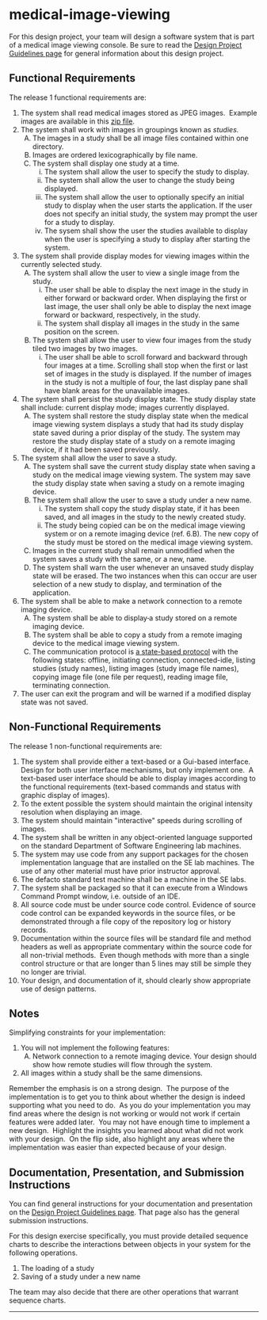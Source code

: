 medical-image-viewing
=====================
<html>
<head>
<title>Medical Image Viewing Console R1</title><base target="main">
</head>

<body>
<p>For this design project, your team will design a software system that is part of a 
medical image viewing console. Be sure to read the <a href="DesignProjectGuidelines.html">Design Project Guidelines page</a> for general information about this design project.</p>
<h2>Functional Requirements</h2>
<p>The release 1 functional requirements  are:</p>
<ol>
  <li>The system shall read medical images stored as JPEG images.&nbsp; 
  Example images are available in this
  <a href="MedImageViewerStudies.zip">zip file</a>.</li>
  <li>The system shall work with images in groupings known as <i>studies.</i>
    <ol type="A">
    <li>The images in a study shall be all image files contained within one directory.</li>
      <li>Images are ordered lexicographically by file name.</li>
      <li>The system shall display one study at a time.
        <ol type="i">
          <li>The system shall allow the user to specify the study to display.</li>
          <li>The system shall allow the user to change the study being displayed.</li>
          <li>The
system shall allow the user to optionally specify an initial study to
display when the user starts the application. If the user does not
specify an initial study, the system may prompt the user for a study to
display.</li>
          <li>The sysem shall show the user the studies available to display when the user is specifying a study to display after starting the system.</li>
        </ol>
      </li>
    </ol>
  </li>
  <li>The system shall provide display modes for viewing  images within the currently selected study.
    <ol type="A">
      <li>The system shall allow the user to view a single image from the study.
        <ol type="i">
          <li>The
user shall be able to display the next image in the study in either
forward or backward order. When displaying the first or last image, the
user shall only be able to display the next image forward or backward,
respectively, in the study.</li>
          <li>The system shall display all images in the study in the same position on the screen.</li>
        </ol>
      </li>
      <li>The system shall allow the user to view four images from the study tiled  two images by two images.
        <ol type="i">
          <li>The
user shall be able to scroll forward and backward through four images
at a time. Scrolling shall stop when the first or last set of images in
the study is displayed. If the number of images in the study is not a
multiple of four, the last display pane shall have blank areas for the
unavailable images.</li>
        </ol>
      </li>
    </ol>
  </li>
  <li>The
system shall persist the study display state. The study display state
shall include: current display mode; images currently displayed. 
    <ol type="A">
      <li>The system shall restore the  study display state when the medical image viewing system displays a study that  had its study display state  saved during a prior display of the study. The system may restore the study display state of a study on a remote imaging device, if it had been saved previously.</li>
    </ol>
  </li>
  <li>The system shall allow the user to save a study.
    <ol type="A">
      <li>The system shall save the current study display state when saving a study on the medical image viewing system. The system may save the study display state when saving a study on a remote imaging device.</li>
      <li>The system shall allow the user to save a study under a new name.
        <ol type="i">
          <li>The system shall copy  the study display state, if it has been saved, and all images in the study to the newly created study.</li>
          <li>The
study being copied can be on the medical image viewing system or on a
remote imaging device (ref. 6.B). The new copy of the study must be
stored on the medical image viewing system.</li>
        </ol>
      </li>
      <li>Images in the current study shall remain unmodified when the system saves a study with the same, or a new, name.</li>
      <li>The
system shall warn the user whenever an unsaved study display state will
be erased. The two instances when this can occur are user selection of
a new study to display, and termination of the application.</li>
    </ol>
  </li>
  <li>The system shall be able to make a network connection to a remote imaging device.
    <ol type="A">
      <li>The system shall be able to display<s> </s>a study stored on a remote imaging device.</li>
      <li>The system shall be able to copy a study from a remote imaging device to the medical image viewing system.</li>
      <li>The communication protocol is <a href="MedImageViewer-NetworkProtocol.jpg">a state-based protocol</a>
        with the following states: offline, initiating connection,
        connected-idle, listing studies (study names), listing images (study
        image file names), copying image file (one file per request), reading
      image file, terminating connection.</li>
    </ol>
  </li>
  <li>The user can exit the program and will be warned if a modified display 
  state was not saved.</li>
</ol>
<h2>Non-Functional Requirements</h2>
<p>The release 1 non-functional requirements  are:</p>
<ol>
  <li>The system shall provide either a text-based or a Gui-based interface.  Design
for both user interface mechanisms, but only implement one. &nbsp;A
text-based user interface should be able to display images according to
the functional requirements (text-based commands and status with
graphic display of images).</li>
  <li>To the extent possible the system should maintain the original intensity 
    resolution when displaying an image.</li>
  <li>The system should maintain "interactive" speeds during scrolling of images.</li>
  <li>The
system shall be written in any object-oriented&nbsp;language supported
on the standard Department of Software Engineering lab machines.
  </li><li>The
system may use code from any support packages for the chosen
implementation language that are installed on the SE lab machines. The
use of any other material must have prior instructor approval. </li><li>The defacto standard test machine shall be a machine in the  SE labs.
  </li><li>The system shall be packaged so that it can execute from a Windows Command Prompt window, i.e. outside of an IDE.
  </li>
  <li>All 
  source code must be under source code control. Evidence of source code control can be expanded keywords in the source files, or be demonstrated through a file copy of the repository log or history records.</li>
  <li>Documentation within the 
    source files will be standard file and method headers as well as 
    appropriate commentary within the source code for all non-trivial methods.&nbsp; 
    Even though methods with more than a single control structure or that are 
    longer than 5 lines may still be simple they no longer are trivial.</li>
  <li>Your design, and documentation of it, should clearly show appropriate use of design patterns.</li>
</ol>
<h2>Notes</h2>
<p>Simplifying constraints for your implementation:</p>
<ol>
  <li>You will not implement the following features:
    <ol type="A">
      <li>Network connection to a  remote imaging device. Your design should 
        show how remote studies will flow through the system.</li>
    </ol>
  </li>
  <li> All images within a study shall be the same dimensions.</li>
</ol>
<p>Remember the emphasis is on a strong design.&nbsp; The purpose of the 
  implementation is to get you to think about whether the design is indeed 
  supporting what you need to do.&nbsp; As you do your implementation you may find 
  areas where the design is not working or would not work if certain features were 
  added later.&nbsp; You may not have enough time to implement a new design.&nbsp; 
  Highlight the insights you learned about what did not work with your design.&nbsp; 
  On the flip side, also highlight any areas where the implementation was easier 
than expected because of your design.</p>
<h2>Documentation, Presentation, and Submission Instructions</h2>
<p>You can find general instructions for your 
documentation and presentation on the
<a href="DesignProjectGuidelines.html">
Design Project Guidelines page</a>. That page also has the general submission instructions. </p>
<p>For this design exercise specifically, you must 
  provide detailed sequence charts to describe the interactions between objects in 
  your system for the following operations.</p>
<ol>
<li>The loading of a study</li>
  <li>Saving of a study under a new name</li>
</ol>
<p> The team may also decide that 
there are other operations that warrant sequence charts.</p>
<hr>

</body>

</html>
